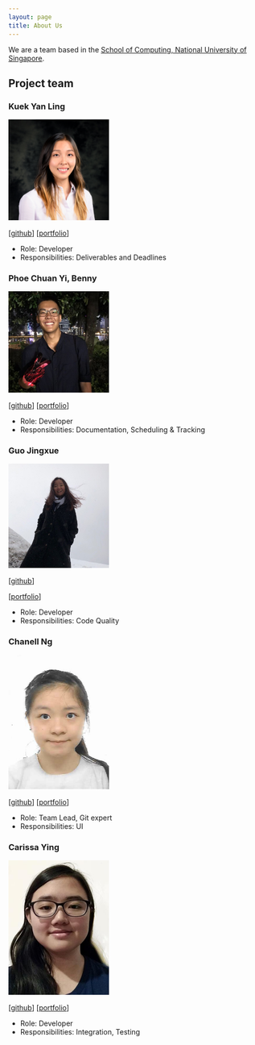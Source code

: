 ```yaml
---
layout: page
title: About Us
---
```


We are a team based in the [School of Computing, National University of Singapore](http://www.comp.nus.edu.sg).

## Project team
### Kuek Yan Ling

<img src="images/yanlingkuek.png" width="200px">

[[github](https://github.com/yanlingkuek)]
[[portfolio](team/yanlingkuek.md)]

- Role: Developer
- Responsibilities: Deliverables and Deadlines

### Phoe Chuan Yi, Benny

<img src="images/bennyphoe.png" width="200px">

[[github](http://github.com/Bennyphoe)]
[[portfolio](team/bennyphoe.md)]

- Role: Developer
- Responsibilities: Documentation, Scheduling & Tracking

### Guo Jingxue

<img src="images/jingxueguo.png" width="200px">

[[github](http://github.com/jingxueguo)]

[[portfolio](team/jingxue.md)]

- Role: Developer
- Responsibilities: Code Quality

### Chanell Ng

<img src="images/chanellng.png" width="200px">

[[github](http://github.com/chanellNg)]
[[portfolio](team/chanellng.md)]

- Role: Team Lead, Git expert
- Responsibilities: UI

### Carissa Ying

<img src="images/car155.png" width="200px">

[[github](https://github.com/car155)]
[[portfolio](team/carissaying.md)]

* Role: Developer
* Responsibilities: Integration, Testing

